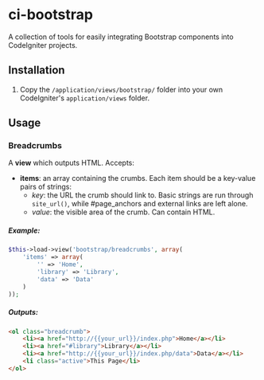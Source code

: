 ci-bootstrap
=============

A collection of tools for easily integrating Bootstrap components into CodeIgniter projects.


## Installation

1. Copy the `/application/views/bootstrap/` folder into your own CodeIgniter's `application/views` folder.


## Usage

### Breadcrumbs
A **view** which outputs HTML. Accepts:

* **items**: an array containing the crumbs.  Each item should be a key-value pairs of strings:
  * *key*: the URL the crumb should link to.  Basic strings are run through `site_url()`, while #page_anchors and external links are left alone.
  * *value*: the visible area of the crumb.  Can contain HTML.


##### Example:
```php
$this->load->view('bootstrap/breadcrumbs', array(
	'items' => array(
		'' => 'Home',
		'library' => 'Library',
		'data' => 'Data'
	)
));
```
##### Outputs:
```html
<ol class="breadcrumb">
	<li><a href="http://{{your_url}}/index.php">Home</a></li>
	<li><a href="#library">Library</a></li>
	<li><a href="http://{{your_url}}/index.php/data">Data</a></li>
	<li class="active">This Page</li>
</ol>
```

